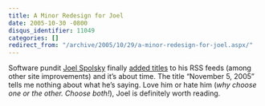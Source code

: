 ```yaml
---
title: A Minor Redesign for Joel
date: 2005-10-30 -0800
disqus_identifier: 11049
categories: []
redirect_from: "/archive/2005/10/29/a-minor-redesign-for-joel.aspx/"
---
```


Software pundit [Joel Spolsky](http://www.joelonsoftware.com/) finally
[added titles](http://www.joelonsoftware.com/items/2005/10/30.html) to
his RSS feeds (among other site improvements) and it’s about time. The
title “November 5, 2005” tells me nothing about what he’s saying. Love
him or hate him (*why choose one or the other. Choose both!*), Joel is
definitely worth reading.


